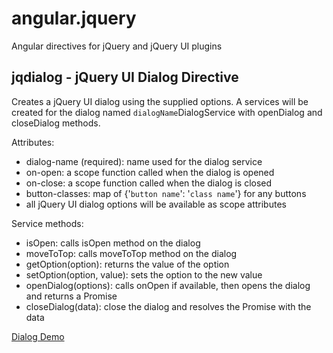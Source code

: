 angular.jquery
==============

Angular directives for jQuery and jQuery UI plugins

jqdialog - jQuery UI Dialog Directive
-------------------------------------
Creates a jQuery UI dialog using the supplied options.  A services
will be created for the dialog named `dialogName`DialogService with
openDialog and closeDialog methods.

Attributes:

- dialog-name (required): name used for the dialog service
- on-open: a scope function called when the dialog is opened
- on-close: a scope function called when the dialog is closed
- button-classes: map of {'`button name`': '`class name`'} for any buttons
- all jQuery UI dialog options will be available as scope attributes

Service methods:

- isOpen: calls isOpen method on the dialog
- moveToTop: calls moveToTop method on the dialog
- getOption(option): returns the value of the option
- setOption(option, value): sets the option to the new value
- openDialog(options): calls onOpen if available, then opens the dialog and returns a Promise
- closeDialog(data): close the dialog and resolves the Promise with the data

[Dialog Demo](http://rawgit.com/jurberg/angular.jquery/master/example/example.html)